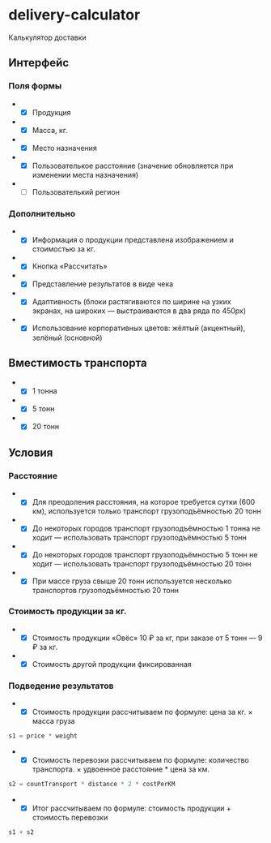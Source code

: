 # delivery-calculator
Калькулятор доставки

## Интерфейс
### Поля формы
* * [x] Продукция
* * [x] Масса, кг.
* * [x] Место назначения
* * [x] Пользователькое расстояние (значение обновляется при изменении места назначения)
* * [ ] Пользователький регион
### Дополнительно
* * [x] Информация о продукции представлена изображением и стоимостью за кг.
* * [x] Кнопка «Рассчитать»
* * [x] Представление результатов в виде чека
* * [x] Адаптивность (блоки растягиваются по ширине на узких экранах, на широких — выстраиваются в два ряда по 450px)
* * [x] Использование корпоративных цветов: жёлтый (акцентный), зелёный (основной)

## Вместимость транспорта
* * [x] 1 тонна
* * [x] 5 тонн
* * [x] 20 тонн

## Условия
### Расстояние
* * [x] Для преодоления расстояния, на которое требуется сутки (600 км), используется только транспорт грузоподъёмностью 20 тонн
* * [x] До некоторых городов транспорт грузоподъёмностью 1 тонна не ходит — использовать транспорт грузоподъёмностью 5 тонн
* * [x] До некоторых городов транспорт грузоподъёмностью 5 тонн не ходит — использовать транспорт грузоподъёмностью 20 тонн
* * [x] При массе груза свыше 20 тонн используется несколько транспортов грузоподъёмностью 20 тонн
### Стоимость продукции за кг.
* * [x] Стоимость продукции «Овёс» 10 ₽ за кг, при заказе от 5 тонн — 9 ₽ за кг.
* * [x] Стоимость другой продукции фиксированная
### Подведение результатов
* * [x] Стоимость продукции рассчитываем по формуле: цена за кг. × масса груза
~~~javascript
s1 = price * weight
~~~
* * [x] Стоимость перевозки рассчитываем по формуле: количество транспорта. × удвоенное расстояние * цена за км.
~~~javascript
s2 = countTransport * distance * 2 * costPerKM
~~~
* * [x] Итог рассчитываем по формуле: стоимость продукции + стоимость перевозки
~~~javascript
s1 + s2
~~~
